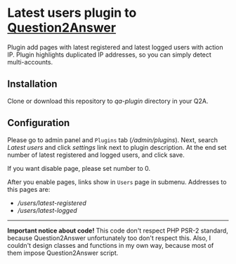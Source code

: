 # Latest users plugin to [Question2Answer](http://question2answer.org/)

Plugin add pages with latest registered and latest logged users with action IP. Plugin highlights duplicated IP addresses, so you can simply detect multi-accounts.

## Installation

Clone or download this repository to *qa-plugin* directory in your Q2A.
 
## Configuration

Please go to admin panel and `Plugins` tab (*/admin/plugins*). Next, search *Latest users* and click *settings* link next to plugin description. At the end set number of latest registered and logged users, and click save.

If you want disable page, please set number to 0.

After you enable pages, links show in `Users` page in submenu. Addresses to this pages are:
- */users/latest-registered*
- */users/latest-logged*

---

**Important notice about code!**
This code don't respect PHP PSR-2 standard, because Question2Answer unfortunately too don't respect this. Also, I couldn't design classes and functions in my own way, because most of them impose Question2Answer script.
